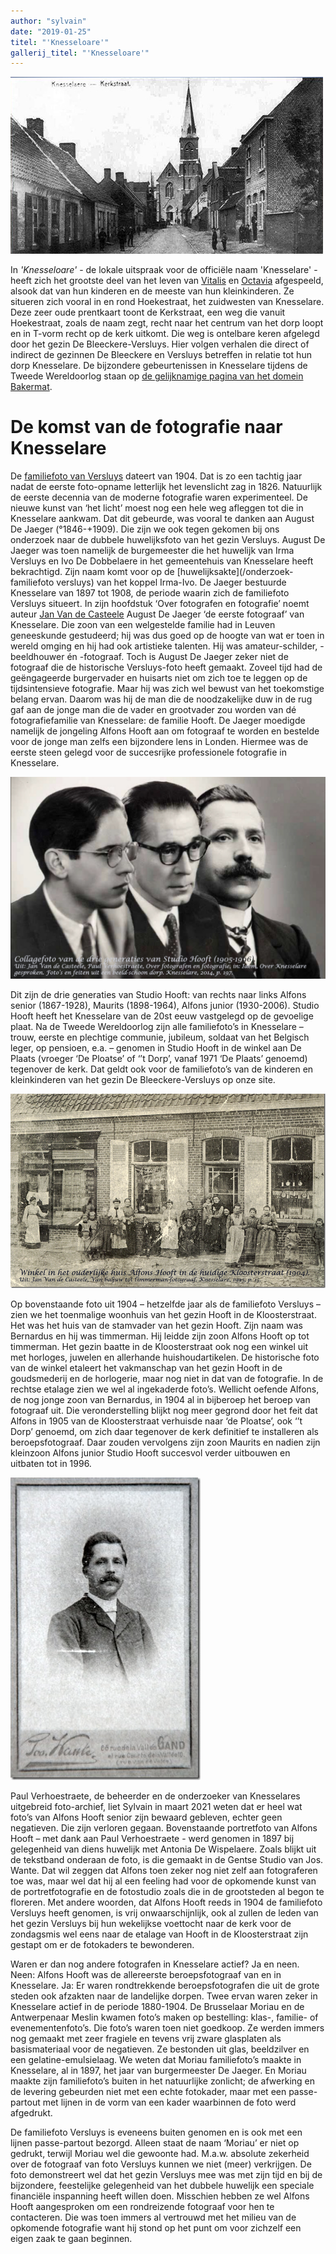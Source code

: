 ```yaml
---
author: "sylvain"
date: "2019-01-25"
titel: "'Knesseloare'"
gallerij_titel: "'Knesseloare'"
---
```

![kerkstraat](kerkstraat.jpg)

In _'Knesseloare'_ - de lokale uitspraak voor de officiële naam 'Knesselare' -  heeft zich het grootste deel van het leven van [Vitalis](1879-vitalis-de-bleeckere) en [Octavia](1878-octavia-versluys) afgespeeld, alsook dat van hun kinderen en de meeste van hun kleinkinderen. Ze situeren zich vooral in en rond Hoekestraat, het zuidwesten van Knesselare. Deze zeer oude prentkaart toont de Kerkstraat, een weg die vanuit Hoekestraat, zoals de naam zegt, recht naar het centrum van het dorp loopt en in T-vorm recht op de kerk uitkomt. Die weg is ontelbare keren afgelegd door het gezin De Bleeckere-Versluys. Hier volgen verhalen die direct of indirect de gezinnen De Bleeckere en Versluys betreffen in relatie tot hun dorp Knesselare. De bijzondere gebeurtenissen in Knesselare tijdens de Tweede Wereldoorlog staan op [de gelijknamige pagina van het domein Bakermat](/bakermat-Tweede-Wereldoorlog).   

# De komst van de fotografie naar Knesselare

De [familiefoto van Versluys](/1878-octavia-versluys/mozaik/3-versluys) dateert van 1904. Dat is zo een tachtig jaar nadat de eerste foto-opname letterlijk het levenslicht zag in 1826. Natuurlijk de eerste decennia van de moderne fotografie waren experimenteel. De nieuwe kunst van ‘het licht’ moest nog een hele weg afleggen tot die in Knesselare aankwam. Dat dit gebeurde, was vooral te danken aan August De Jaeger (°1846-+1909). Die zijn we ook tegen gekomen bij ons onderzoek naar de dubbele huwelijksfoto van het gezin Versluys. August De Jaeger was toen namelijk de burgemeester die het huwelijk van Irma Versluys en Ivo De Dobbelaere in het gemeentehuis van Knesselare heeft bekrachtigd. Zijn naam komt voor op de [huwelijksakte](/onderzoek-familiefoto versluys) van het koppel Irma-Ivo. De Jaeger bestuurde Knesselare van 1897 tot 1908, de periode waarin zich de familiefoto Versluys situeert. In zijn hoofdstuk ‘Over fotografen en fotografie’ noemt auteur [Jan Van de Casteele](/onderzoek-bronnen) August De Jaeger ‘de eerste fotograaf’ van Knesselare. Die zoon van een welgestelde familie had in Leuven geneeskunde gestudeerd; hij was dus goed op de hoogte van wat er toen in wereld omging en hij had ook artistieke talenten. Hij was amateur-schilder, -beeldhouwer én -fotograaf. Toch is August De Jaeger zeker niet de fotograaf die de historische Versluys-foto heeft gemaakt. Zoveel tijd had de geëngageerde burgervader en huisarts niet om zich toe te leggen op de tijdsintensieve fotografie. Maar hij was zich wel bewust van het toekomstige belang ervan. Daarom was hij de man die de noodzakelijke duw in de rug gaf aan de jonge man die de vader en grootvader zou worden van dé fotografiefamilie van Knesselare: de familie Hooft. De Jaeger moedigde namelijk de jongeling Alfons Hooft aan om fotograaf te worden en bestelde voor de jonge man zelfs een bijzondere lens in Londen. Hiermee was de eerste steen gelegd voor de succesrijke professionele fotografie in Knesselare. 

![hooft](hooft.jpg)

Dit zijn de drie generaties van Studio Hooft: van rechts naar links Alfons senior (1867-1928), Maurits (1898-1964), Alfons junior (1930-2006). Studio Hooft heeft het Knesselare van de 20st eeuw vastgelegd op de gevoelige plaat. Na de Tweede Wereldoorlog zijn alle familiefoto’s in Knesselare – trouw, eerste en plechtige communie, jubileum, soldaat van het Belgisch leger, op pensioen, e.a. – genomen in Studio Hooft in de winkel aan De Plaats (vroeger ‘De Ploatse’ of ‘’t Dorp’, vanaf 1971 ‘De Plaats’ genoemd) tegenover de kerk. Dat geldt ook voor de familiefoto’s van de kinderen en kleinkinderen van het gezin De Bleeckere-Versluys op onze site.

![winkel](winkel.jpg)

Op bovenstaande foto uit 1904 – hetzelfde jaar als de familiefoto Versluys – zien we het toenmalige woonhuis van het gezin Hooft in de Kloosterstraat. Het was het huis van de stamvader van het gezin Hooft. Zijn naam was Bernardus en hij was timmerman. Hij leidde zijn zoon Alfons Hooft op tot timmerman. Het gezin baatte in de Kloosterstraat ook nog een winkel uit met horloges, juwelen en allerhande huishoudartikelen. De historische foto van de winkel etaleert het vakmanschap van het gezin Hooft in de goudsmederij en de horlogerie, maar nog niet in dat van de fotografie. In de rechtse etalage zien we wel al ingekaderde foto’s. Wellicht oefende Alfons, de nog jonge zoon van Bernardus, in 1904 al in bijberoep het beroep van fotograaf uit. Die veronderstelling blijkt nog meer gegrond door het feit dat Alfons in 1905 van de Kloosterstraat verhuisde naar ‘de Ploatse’, ook ‘’t Dorp’ genoemd, om zich daar tegenover de kerk definitief te installeren als beroepsfotograaf. Daar zouden vervolgens zijn zoon Maurits en nadien zijn kleinzoon Alfons junior Studio Hooft succesvol verder uitbouwen en uitbaten tot in 1996.

![fons](fons.jpg)

Paul Verhoestraete, de beheerder en de onderzoeker van Knesselares uitgebreid foto-archief, liet Sylvain in maart 2021 weten dat er heel wat foto’s van Alfons Hooft senior zijn bewaard gebleven, echter geen negatieven. Die zijn verloren gegaan. Bovenstaande portretfoto van Alfons Hooft – met dank aan Paul Verhoestraete - werd genomen in 1897 bij gelegenheid van diens huwelijk met Antonia De Wispelaere. Zoals blijkt uit de tekstband onderaan de foto, is die gemaakt in de Gentse Studio van Jos. Wante. Dat wil zeggen dat Alfons toen zeker nog niet zelf aan fotograferen toe was, maar wel dat hij al een feeling had voor de opkomende kunst van de portretfotografie en de fotostudio zoals die in de grootsteden al begon te floreren. Met andere woorden, dat Alfons Hooft reeds in 1904 de familiefoto Versluys heeft genomen, is vrij onwaarschijnlijk, ook al zullen de leden van het gezin Versluys bij hun wekelijkse voettocht naar de kerk voor de zondagsmis wel eens naar de etalage van Hooft in de Kloosterstraat zijn gestapt om er de fotokaders te bewonderen.

 Waren er dan nog andere fotografen in Knesselare actief? Ja en neen. Neen: Alfons Hooft was de allereerste beroepsfotograaf van en in Knesselare. Ja: Er waren rondtrekkende beroepsfotografen die uit de grote steden ook afzakten naar de landelijke dorpen. Twee ervan waren zeker in Knesselare actief in de periode 1880-1904. De Brusselaar Moriau en de Antwerpenaar Meslin kwamen foto’s maken op bestelling: klas-, familie- of evenementenfoto’s. Die foto’s waren toen niet goedkoop. Ze werden immers nog gemaakt met zeer fragiele en tevens vrij zware glasplaten als basismateriaal voor de negatieven. Ze bestonden uit glas, beeldzilver en een gelatine-emulsielaag. We weten dat Moriau familiefoto’s maakte in Knesselare, al in 1897, het jaar van burgermeester De Jaeger. En Moriau maakte zijn familiefoto’s buiten in het natuurlijke zonlicht; de afwerking en de levering gebeurden niet met een echte fotokader, maar met een passe-partout met lijnen in de vorm van een kader waarbinnen de foto werd afgedrukt.
 
 De familiefoto Versluys is eveneens buiten genomen en is ook met een lijnen passe-partout bezorgd. Alleen staat de naam ‘Moriau’ er niet op gedrukt, terwijl Moriau wel die gewoonte had. M.a.w. absolute zekerheid over de fotograaf van foto Versluys kunnen we niet (meer) verkrijgen. De foto demonstreert wel dat het gezin Versluys mee was met zijn tijd en bij de bijzondere, feestelijke gelegenheid van het dubbele huwelijk een speciale financiële inspanning heeft willen doen. Misschien hebben ze wel Alfons Hooft aangesproken om een rondreizende fotograaf voor hen te contacteren. Die was toen immers al vertrouwd met het milieu van de opkomende fotografie want hij stond op het punt om voor zichzelf een eigen zaak te gaan beginnen.


